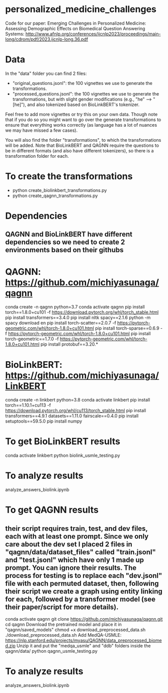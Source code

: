 # personalized_medicine_challenges

Code for our paper: Emerging Challenges in Personalized Medicine: Assessing Demographic Effects on Biomedical Question Answering Systems:
http://www.afnlp.org/conferences/ijcnlp2023/proceedings/main-long/cdrom/pdf/2023.ijcnlp-long.36.pdf

# Data
In the "data" folder you can find 2 files: 

- "original_questions.jsonl": the 100 vignettes we use to generate the transformations. 
- "processed_questions.jsonl": the 100 vignettes we use to generate the transformations, but with slight gender modifications (e.g., "he" --> "[he]"), and also tokenized based on BioLinkBERT's tokenizer.

Feel free to add more vignettes or try this on your own data. Though note that if you do so you might want to go over the generate transformations to ensure that everything works correctly (as language has a lot of nuances we may have missed a few cases).

You will also find the folder "transformations", to which the transformations will be added. Note that BioLinkBERT and QAGNN require the questions to be in different formats (and also have different tokenizers), so there is a transformation folder for each. 

# To create the transformations
- python create_biolinkbert_transformations.py 
- python create_qagnn_transformations.py 

# Dependencies
## QAGNN and BioLinkBERT have different dependencies so we need to create 2 environments based on their githubs

# QAGNN: https://github.com/michiyasunaga/qagnn
conda create -n qagnn python=3.7
conda activate qagnn
pip install torch==1.8.0+cu101 -f https://download.pytorch.org/whl/torch_stable.html
pip install transformers==3.4.0
pip install nltk spacy==2.1.6
python -m spacy download en
pip install torch-scatter==2.0.7 -f https://pytorch-geometric.com/whl/torch-1.8.0+cu101.html
pip install torch-sparse==0.6.9 -f https://pytorch-geometric.com/whl/torch-1.8.0+cu101.html
pip install torch-geometric==1.7.0 -f https://pytorch-geometric.com/whl/torch-1.8.0+cu101.html
pip install protobuf==3.20.*

# BioLinkBERT: https://github.com/michiyasunaga/LinkBERT
conda create -n linkbert python=3.8
conda activate linkbert
pip install torch==1.10.1+cu113 -f https://download.pytorch.org/whl/cu113/torch_stable.html
pip install transformers==4.9.1 datasets==1.11.0 fairscale==0.4.0
pip install setuptools==59.5.0
pip install numpy

# To get BioLinkBERT results
conda activate linkbert
python biolink_usmle_testing.py
# To analyze results
analyze_answers_biolink.ipynb

# To get QAGNN results
## their script requires train, test, and dev files, each with at least one prompt. Since we only care about the dev set I placed 2 files in "qagnn/data/dataset_files" called "train.jsonl" and "test.jsonl" which have only 1 made up prompt. You can ignore their results. The process for testing is to replace each "dev.jsonl" file with each permuted dataset, then, following their script we create a graph using entity linking for each, followed by a transformer model (see their paper/script for more details).
conda activate qagnn 
git clone https://github.com/michiyasunaga/qagnn.git
cd qagnn
Download the pretrained model and place it in "qagnn/saved_models"
chmod +x download_preprocessed_data.sh
./download_preprocessed_data.sh
Add MedQA-USMLE: https://nlp.stanford.edu/projects/myasu/QAGNN/data_preprocessed_biomed.zip
Unzip it and put the "medqa_usmle" and "ddb" folders inside the qagnn/data/
python qagnn_usmle_testing.py
# To analyze results
analyze_answers_biolink.ipynb
